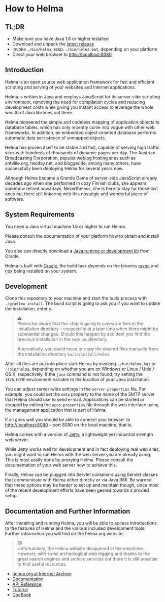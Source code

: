 # How to Helma

## TL;DR

- Make sure you have Java 1.6 or higher installed
- Download and unpack the [latest release](https://github.com/antville/helma/releases)
- Invoke `./bin/helma`, resp. `./bin/helma.bat`, depending on your platform
- Direct your web browser to <http://localhost:8080>

## Introduction

Helma is an open source web application framework for fast and efficient scripting and serving of your websites and Internet applications.

Helma is written in Java and employs JavaScript for its server-side scripting environment, removing the need for compilation cycles and reducing development costs while giving you instant access to leverage the whole wealth of Java libraries out there.

Helma pioneered the simple and codeless mapping of application objects to database tables, which has only recently come into vogue with other web frameworks. In addition, an embedded object-oriented database performs automatic data persistence of unmapped objects.

Helma has proven itself to be stable and fast, capable of serving high traffic sites with hundreds of thousands of dynamic pages per day. The Austrian Broadcasting Corporation, popular weblog hosting sites such as antville.org, twoday.net, and blogger.de, among many others, have successfully been deploying Helma for several years now.

Although Helma became a Grande Dame of server-side JavaScript already decades ago when she performed in cozy Finnish clubs, she appears somehow retired nowadays. Nevertheless, she is here to stay for those last ones out there still tinkering with this nostalgic and wonderful piece of software.

## System Requirements

You need a Java virtual machine 1.6 or higher to run Helma.

Please consult the documentation of your platform how to obtain and install Java.

You also can directly download a [Java runtime or development kit](https://www.oracle.com/java/technologies/javase-downloads.html#javasejdk) from Oracle.

Helma is built with [Gradle](https://gradle.org), the build task depends on the binaries [rsync](https://rsync.samba.org) and [npx](https://www.npmjs.com/package/npx) being installed on your system.

## Development

Clone this repository to your machine and start the build process with `./gradlew install`. The build script is going to ask you if you want to update the installation, enter `y`.

> ⚠️    
> Please be aware that this step is going to overwrite files in the installation directory – escpecially at a later time when there might be substantial changes. Should this happen by accident you find the previous installation in the `backups` directory.
>
> Alternatively, you could move or copy the desired files manually from the installation directory `build/install/helma`.

After all files are put into place start Helma by invoking `./bin/helma.bat` or `./bin/helma`, depending on whether you are on Windows or Linux / Unix / OS X, respectively. If the `java` command is not found, try setting the `JAVA_HOME` environment variable to the location of your Java installation.

You can adjust server-wide settings in the `server.properties` file. For example, you could set the `smtp` property to the name of the SMTP server that Helma should use to send e-mail. Applications can be started or stopped by editing the `apps.properties` file through the web interface using the management application that is part of Helma.

If all goes well you should be able to connect your browser to <http://localhost:8080> – port 8080 on the local machine, that is.

Helma comes with a version of [Jetty](http://eclipse.org/jetty/), a lightweight yet industrial strength web server.

While Jetty works well for development and in fact deploying real web sites, you might want to run Helma with the web server you are already using. This is most easily done by proxying Helma. Please consult the documentation of your web server how to achieve this.

Finally, Helma can be plugged into Servlet containers using Servlet classes that communicate with Helma either directly or via Java RMI. Be warned that these options may be harder to set up and maintain though, since most of the recent development efforts have been geared towards a proxied setup.

## Documentation and Further Information

After installing and running Helma, you will be able to access introductions to the features of Helma and the various included development tools. Further information you will find on the helma.org website:

> 😿  
> Unfortunately, the Helma website disappeard in the meantime. However, with some archeological web digging and thanks to the great search engines and archive services out there it is still possible to find useful resources.

- [helma.org at Internet Archive](http://web.archive.org/web/20180122132315/http://helma.org)
- [Documentation](http://web.archive.org/web/20100530234322/http://helma.org/documentation/)
- [API Reference](https://helma.serverjs.org/reference/)
- [Tutorial](http://web.archive.org/web/20100526182848/http://helma.org/Documentation/Object-Relational+Mapping+Tutorial/)
- [DocBook](http://dev.orf.at/download/helma/documentation/documentation.pdf)
